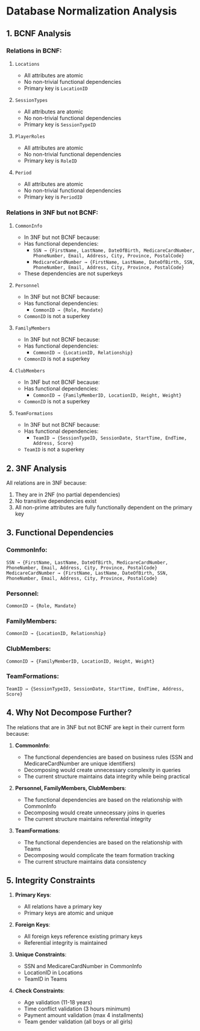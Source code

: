 # Database Normalization Analysis

## 1. BCNF Analysis

### Relations in BCNF:
1. `Locations`
   - All attributes are atomic
   - No non-trivial functional dependencies
   - Primary key is `LocationID`

2. `SessionTypes`
   - All attributes are atomic
   - No non-trivial functional dependencies
   - Primary key is `SessionTypeID`

3. `PlayerRoles`
   - All attributes are atomic
   - No non-trivial functional dependencies
   - Primary key is `RoleID`

4. `Period`
   - All attributes are atomic
   - No non-trivial functional dependencies
   - Primary key is `PeriodID`

### Relations in 3NF but not BCNF:

1. `CommonInfo`
   - In 3NF but not BCNF because:
   - Has functional dependencies:
     - `SSN → {FirstName, LastName, DateOfBirth, MedicareCardNumber, PhoneNumber, Email, Address, City, Province, PostalCode}`
     - `MedicareCardNumber → {FirstName, LastName, DateOfBirth, SSN, PhoneNumber, Email, Address, City, Province, PostalCode}`
   - These dependencies are not superkeys

2. `Personnel`
   - In 3NF but not BCNF because:
   - Has functional dependencies:
     - `CommonID → {Role, Mandate}`
   - `CommonID` is not a superkey

3. `FamilyMembers`
   - In 3NF but not BCNF because:
   - Has functional dependencies:
     - `CommonID → {LocationID, Relationship}`
   - `CommonID` is not a superkey

4. `ClubMembers`
   - In 3NF but not BCNF because:
   - Has functional dependencies:
     - `CommonID → {FamilyMemberID, LocationID, Height, Weight}`
   - `CommonID` is not a superkey

5. `TeamFormations`
   - In 3NF but not BCNF because:
   - Has functional dependencies:
     - `TeamID → {SessionTypeID, SessionDate, StartTime, EndTime, Address, Score}`
   - `TeamID` is not a superkey

## 2. 3NF Analysis

All relations are in 3NF because:
1. They are in 2NF (no partial dependencies)
2. No transitive dependencies exist
3. All non-prime attributes are fully functionally dependent on the primary key

## 3. Functional Dependencies

### CommonInfo:
```
SSN → {FirstName, LastName, DateOfBirth, MedicareCardNumber, PhoneNumber, Email, Address, City, Province, PostalCode}
MedicareCardNumber → {FirstName, LastName, DateOfBirth, SSN, PhoneNumber, Email, Address, City, Province, PostalCode}
```

### Personnel:
```
CommonID → {Role, Mandate}
```

### FamilyMembers:
```
CommonID → {LocationID, Relationship}
```

### ClubMembers:
```
CommonID → {FamilyMemberID, LocationID, Height, Weight}
```

### TeamFormations:
```
TeamID → {SessionTypeID, SessionDate, StartTime, EndTime, Address, Score}
```

## 4. Why Not Decompose Further?

The relations that are in 3NF but not BCNF are kept in their current form because:

1. **CommonInfo**: 
   - The functional dependencies are based on business rules (SSN and MedicareCardNumber are unique identifiers)
   - Decomposing would create unnecessary complexity in queries
   - The current structure maintains data integrity while being practical

2. **Personnel, FamilyMembers, ClubMembers**:
   - The functional dependencies are based on the relationship with CommonInfo
   - Decomposing would create unnecessary joins in queries
   - The current structure maintains referential integrity

3. **TeamFormations**:
   - The functional dependencies are based on the relationship with Teams
   - Decomposing would complicate the team formation tracking
   - The current structure maintains data consistency

## 5. Integrity Constraints

1. **Primary Keys**:
   - All relations have a primary key
   - Primary keys are atomic and unique

2. **Foreign Keys**:
   - All foreign keys reference existing primary keys
   - Referential integrity is maintained

3. **Unique Constraints**:
   - SSN and MedicareCardNumber in CommonInfo
   - LocationID in Locations
   - TeamID in Teams

4. **Check Constraints**:
   - Age validation (11-18 years)
   - Time conflict validation (3 hours minimum)
   - Payment amount validation (max 4 installments)
   - Team gender validation (all boys or all girls) 